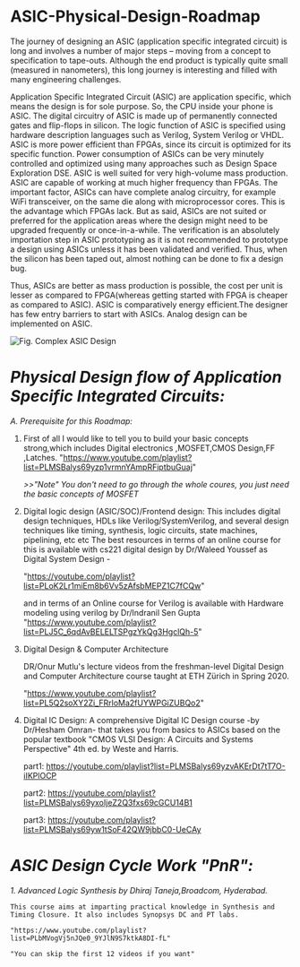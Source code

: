 # ASIC-Physical-Design-Roadmap
The journey of designing an ASIC (application specific integrated circuit) is long and involves a number of major steps – moving from a concept to specification to tape-outs. Although the end product is typically quite small (measured in nanometers), this long journey is interesting and filled with many engineering challenges.


Application Specific Integrated Circuit (ASIC) are application specific, which means the design is for sole purpose. So, the CPU inside your phone is ASIC. The digital circuitry of ASIC is made up of permanently connected gates and flip-flops in silicon. The logic function of ASIC is specified using hardware description languages such as Verilog, System Verilog or VHDL. ASIC is more power efficient than FPGAs, since its circuit is optimized for its specific function. Power consumption of ASICs can be very minutely controlled and optimized using many approaches such as Design Space Exploration DSE. ASIC is well suited for very high-volume mass production. ASIC are capable of working at much higher frequency than FPGAs. The important factor, ASICs can have complete analog circuitry, for example WiFi transceiver, on the same die along with microprocessor cores. This is the advantage which FPGAs lack. But as said, ASICs are not suited or preferred for the application areas where the design might need to be upgraded frequently or once-in-a-while. The verification is an absolutely importation step in ASIC prototyping as it is not recommended to prototype a design using ASICs unless it has been validated and verified. Thus, when the silicon has been taped out, almost nothing can be done to fix a design bug.

Thus, ASICs are better as mass production is possible, the cost per unit is lesser as compared to FPGA(whereas getting started with FPGA is cheaper as compared to ASIC). ASIC is comparatively energy efficient.The designer has few entry barriers to start with ASICs. Analog design can be implemented on ASIC.

![Fig. Complex ASIC Design](https://github.com/abdelazeem201/ASIC-Physical-Design-Roadmap/blob/main/Figures/Fig.%20Complex%20ASIC%20Design.jpeg)

# *Physical Design flow of Application Specific Integrated Circuits:*

*A. Prerequisite for this Roadmap:*

1. First of all I would like to tell you to build your basic concepts strong,which includes Digital electronics ,MOSFET,CMOS Design,FF ,Latches.
"https://www.youtube.com/playlist?list=PLMSBalys69yzp1vrmnYAmpRFiptbuGuaj" 
 
   *>>"Note" You don't need to go through the whole coures, you just need the basic concepts of MOSFET* 

2. Digital logic design (ASIC/SOC)/Frontend design: This includes digital design techniques, HDLs like Verilog/SystemVerilog, and several design techniques like timing, synthesis, logic circuits, state machines, pipelining, etc etc
The best resources in terms of an online course for this is available with cs221 digital design by Dr/Waleed Youssef as Digital System Design - 
   
   "https://youtube.com/playlist?list=PLoK2Lr1miEm8b6Vv5zAfsbMEPZ1C7fCQw"

   and in terms of an Online course for Verilog is available with Hardware modeling using verilog by Dr/Indranil Sen Gupta
   "https://www.youtube.com/playlist?list=PLJ5C_6qdAvBELELTSPgzYkQg3HgclQh-5"

3. Digital Design & Computer Architecture
   
   DR/Onur Mutlu's lecture videos from the freshman-level Digital Design and Computer Architecture course taught at ETH Zürich in Spring 2020.
   
   "https://www.youtube.com/playlist?list=PL5Q2soXY2Zi_FRrloMa2fUYWPGiZUBQo2"

4. Digital IC Design: A comprehensive Digital IC Design course -by Dr/Hesham Omran- that takes you from basics to ASICs based on the popular textbook "CMOS VLSI Design: A Circuits and Systems Perspective" 4th ed. by Weste and Harris.

   part1: https://youtube.com/playlist?list=PLMSBalys69yzvAKErDt7tT7O-iIKPlOCP

   part2: https://youtube.com/playlist?list=PLMSBalys69yxoIjeZ2Q3fxs69cGCU14B1

   part3: https://youtube.com/playlist?list=PLMSBalys69yw1tSoF42QW9jbbC0-UeCAy

# *ASIC Design Cycle Work "PnR":*

  *1. Advanced Logic Synthesis by Dhiraj Taneja,Broadcom, Hyderabad.*
   
    This course aims at imparting practical knowledge in Synthesis and Timing Closure. It also includes Synopsys DC and PT labs. 

    "https://www.youtube.com/playlist?list=PLbMVogVj5nJQe0_9YJlN9S7ktkA8DI-fL"
  
    "You can skip the first 12 videos if you want" 
